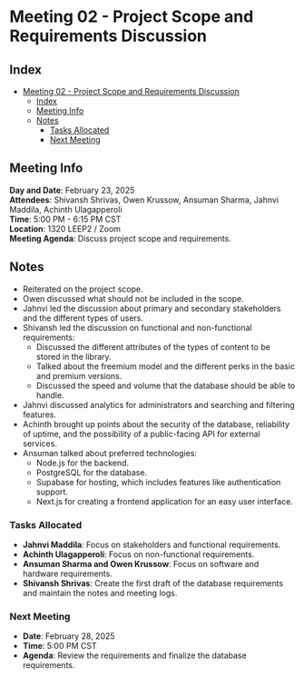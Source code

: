 # Meeting 02 - Project Scope and Requirements Discussion

## Index
- [Meeting 02 - Project Scope and Requirements Discussion](#meeting-02---project-scope-and-requirements-discussion)
  - [Index](#index)
  - [Meeting Info](#meeting-info)
  - [Notes](#notes)
    - [Tasks Allocated](#tasks-allocated)
    - [Next Meeting](#next-meeting)
  
## Meeting Info
**Day and Date**: February 23, 2025 \
**Attendees**: Shivansh Shrivas, Owen Krussow, Ansuman Sharma, Jahnvi Maddila, Achinth Ulagapperoli \
**Time**: 5:00 PM - 6:15 PM CST \
**Location**: 1320 LEEP2 / Zoom \
**Meeting Agenda**: Discuss project scope and requirements.

## Notes
- Reiterated on the project scope.
- Owen discussed what should not be included in the scope.
- Jahnvi led the discussion about primary and secondary stakeholders and the different types of users.
- Shivansh led the discussion on functional and non-functional requirements:
  - Discussed the different attributes of the types of content to be stored in the library.
  - Talked about the freemium model and the different perks in the basic and premium versions.
  - Discussed the speed and volume that the database should be able to handle.
- Jahnvi discussed analytics for administrators and searching and filtering features.
- Achinth brought up points about the security of the database, reliability of uptime, and the possibility of a public-facing API for external services.
- Ansuman talked about preferred technologies:
  - Node.js for the backend.
  - PostgreSQL for the database.
  - Supabase for hosting, which includes features like authentication support.
  - Next.js for creating a frontend application for an easy user interface.

### Tasks Allocated
- **Jahnvi Maddila**: Focus on stakeholders and functional requirements.
- **Achinth Ulagapperoli**: Focus on non-functional requirements.
- **Ansuman Sharma and Owen Krussow**: Focus on software and hardware requirements.
- **Shivansh Shrivas**: Create the first draft of the database requirements and maintain the notes and meeting logs.

### Next Meeting
- **Date**: February 28, 2025
- **Time**: 5:00 PM CST
- **Agenda**: Review the requirements and finalize the database requirements.